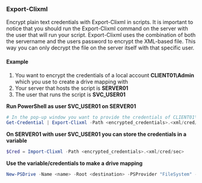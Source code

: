 ### Export-Clixml

Encrypt plain text credentials with Export-Clixml in scripts. It is important to notice that you should run the Export-Clixml command on the server with the user that will run your script. Export-Clixml uses the combination of both the servername and the users password to encrypt the XML-based file. This way you can only decrypt the file on the server itself with that specific user.

#### Example

1. You want to encrypt the credentials of a local account **CLIENT01\Admin** which you use to create a drive mapping with
2. Your server that hosts the script is **SERVER01**
3. The user that runs the script is **SVC_USER01**

**Run PowerShell as user SVC_USER01 on SERVER01**

```powershell
# In the pop-up window you want to provide the credentials of CLIENT01\Admin
Get-Credential | Export-Clixml -Path <encrypted_credentials>.<xml/cred/sec> # Extension doesn't matter
```

**On SERVER01 with user SVC_USER01 you can store the credentials in a variable**

```powershell
$Cred = Import-Clixml -Path <encrypted_credentials>.<xml/cred/sec>
```

**Use the variable/credentials to make a drive mapping**

```powershell
New-PSDrive -Name <name> -Root <destination> -PSProvider "FileSystem" -Credential $Cred
```
